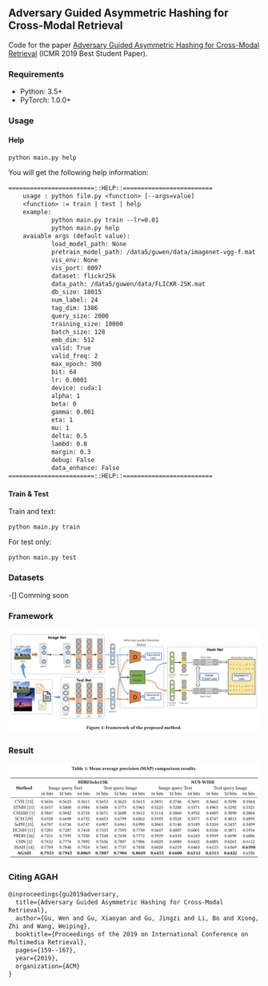 ## Adversary Guided Asymmetric Hashing for Cross-Modal Retrieval

Code for the paper [Adversary Guided Asymmetric Hashing for Cross-Modal Retrieval](https://dl.acm.org/citation.cfm?doid=3323873.3325045) (ICMR 2019 Best Student Paper).

### Requirements

* Python: 3.5+
* PyTorch: 1.0.0+

### Usage

#### Help

```shell
python main.py help
```
You will get the following help information:
```
========================::HELP::=========================
    usage : python file.py <function> [--args=value]
    <function> := train | test | help
    example:
            python main.py train --lr=0.01
            python main.py help
    avaiable args (default value):
            load_model_path: None
            pretrain_model_path: /data5/guwen/data/imagenet-vgg-f.mat
            vis_env: None
            vis_port: 8097
            dataset: flickr25k
            data_path: /data5/guwen/data/FLICKR-25K.mat
            db_size: 18015
            num_label: 24
            tag_dim: 1386
            query_size: 2000
            training_size: 10000
            batch_size: 128
            emb_dim: 512
            valid: True
            valid_freq: 2
            max_epoch: 300
            bit: 64
            lr: 0.0001
            device: cuda:1
            alpha: 1
            beta: 0
            gamma: 0.001
            eta: 1
            mu: 1
            delta: 0.5
            lambd: 0.8
            margin: 0.3
            debug: False
            data_enhance: False
========================::HELP::=========================
```

#### Train & Test

Train and text:
```shell
python main.py train
```

For test only:
```shell
python main.py test
```

### Datasets

-[] Comming soon

### Framework

![](img/framework.png)

### Result

![](img/result.png)

### Citing AGAH

```
@inproceedings{gu2019adversary,
  title={Adversary Guided Asymmetric Hashing for Cross-Modal Retrieval},
  author={Gu, Wen and Gu, Xiaoyan and Gu, Jingzi and Li, Bo and Xiong, Zhi and Wang, Weiping},
  booktitle={Proceedings of the 2019 on International Conference on Multimedia Retrieval},
  pages={159--167},
  year={2019},
  organization={ACM}
}
```